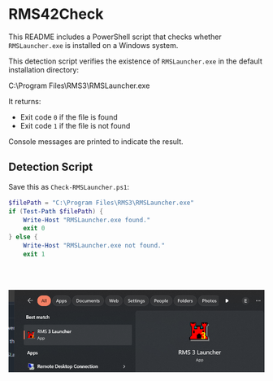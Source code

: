 # RMS42Check

This README includes a PowerShell script that checks whether `RMSLauncher.exe` is installed on a Windows system.

This detection script verifies the existence of `RMSLauncher.exe` in the default installation directory:

C:\Program Files\RMS3\RMSLauncher.exe

It returns:
- Exit code `0` if the file is found
- Exit code `1` if the file is not found

Console messages are printed to indicate the result.

## Detection Script

Save this as `Check-RMSLauncher.ps1`:

```powershell
$filePath = "C:\Program Files\RMS3\RMSLauncher.exe"
if (Test-Path $filePath) {
    Write-Host "RMSLauncher.exe found."
    exit 0
} else {
    Write-Host "RMSLauncher.exe not found."
    exit 1

```

<br>
<br>

![RMS 3 Launcher Screenshot](Screenshot%202025-06-03%20094844.png)
<br><br>
